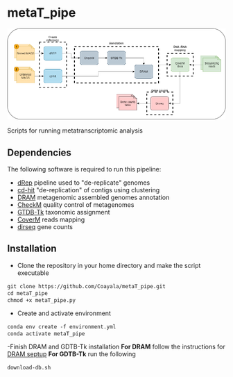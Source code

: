 # metaT_pipe

<p align="center"><img src="metaT_pipeline_graph.png" alt="pipelines"></p>

Scripts for running metatranscriptomic analysis

## Dependencies

The following software is required to run this pipeline:
- [dRep](https://github.com/MrOlm/drep) pipeline used to "de-replicate" genomes
- [cd-hit](https://github.com/weizhongli/cdhit/wiki) "de-replication" of contigs using clustering
- [DRAM](https://github.com/shafferm/DRAM/wiki) metagenomic assembled genomes annotation
- [CheckM](https://github.com/Ecogenomics/CheckM) quality control of metagenomes
- [GTDB-Tk](https://ecogenomics.github.io/GTDBTk/) taxonomic assignment
- [CoverM](https://github.com/wwood/CoverM) reads mapping
- [dirseq](https://github.com/wwood/dirseq) gene counts

## Installation

- Clone the repository in your home directory and make the script executable 

```
git clone https://github.com/Coayala/metaT_pipe.git
cd metaT_pipe
chmod +x metaT_pipe.py
```
- Create and activate environment

```
conda env create -f environment.yml
conda activate metaT_pipe
```
-Finish DRAM and GDTB-Tk installation
**For DRAM** follow the instructions for [DRAM septup](https://github.com/shafferm/DRAM/wiki#dram-setup)
**For GDTB-Tk** run the following
```
download-db.sh
```


